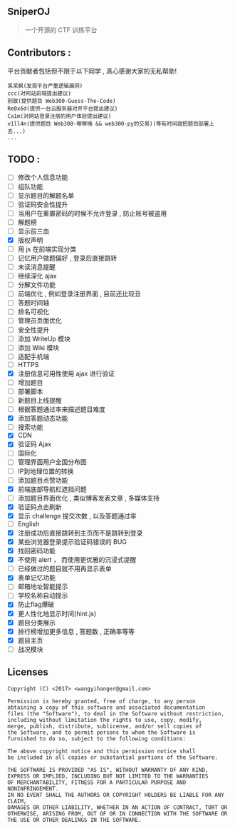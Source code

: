 SniperOJ  
---

> 一个开源的 CTF 训练平台

Contributors : 
---
平台贡献者包括但不限于以下同学 , 真心感谢大家的无私帮助!
```
呆呆枫(发现平台严重逻辑漏洞)
ccc(对网站前端提出建议)
别致(提供题目 Web300-Guess-The-Code)
Re0x6d(提供一台云服务器对并平台提出建议)
Ca1m(对网站登录注册的用户体验提出建议)
v1ll4n(提供题目 Web300-嚓嚓咦 && web300-py的交易)(等有时间就把题目部署上去...) 
...
```

TODO :
---

- [ ] 修改个人信息功能  
- [ ] 组队功能  
- [ ] 显示题目的解题名单  
- [ ] 验证码安全性提升  
- [ ] 当用户在重置密码的时候不允许登录 , 防止账号被盗用  
- [ ] 解题榜  
- [ ] 显示前三血  
- [x] 版权声明  
- [ ] 用 js 在前端实现分类  
- [ ] 记忆用户做题偏好 , 登录后直接跳转  
- [ ] 未读消息提醒  
- [ ] 继续深化 ajax  
- [ ] 分解文件功能  
- [ ] 前端优化 , 例如登录注册界面 , 目前还比较丑  
- [ ] 答题时间轴  
- [ ] 排名可视化  
- [ ] 管理员页面优化  
- [ ] 安全性提升  
- [ ] 添加 WriteUp 模块  
- [ ] 添加 Wiki 模块  
- [ ] 适配手机端  
- [ ] HTTPS  
- [x] 注册信息可用性使用 ajax 进行验证  
- [ ] 增加题目  
- [ ] 部署脚本  
- [ ] 新题目上线提醒  
- [ ] 根据答题通过率来描述题目难度  
- [x] 添加答题动态功能  
- [ ] 搜索功能  
- [x] CDN  
- [x] 验证码 Ajax  
- [ ] 国际化  
- [ ] 管理界面用户全国分布图  
- [ ] IP到地理位置的转换  
- [ ] 添加题目点赞功能  
- [x] 前端底部导航栏遮挡问题  
- [ ] 添加题目界面优化 , 类似博客发表文章 , 多媒体支持  
- [x] 验证码点击刷新  
- [x] 显示 challenge 提交次数 , 以及答题通过率  
- [ ] English  
- [x] 注册成功后直接跳转到主页而不是跳转到登录  
- [x] 某些浏览器登录提示验证码错误的 BUG  
- [x] 找回密码功能  
- [x] 不使用 alert ， 而使用更优雅的沉浸式提醒  
- [ ] 已经做过的题目就不用再显示表单  
- [x] 表单记忆功能  
- [ ] 邮箱地址智能提示  
- [ ] 学校名称自动提示  
- [x] 防止flag爆破  
- [x] 更人性化地显示时间(hint.js)  
- [x] 题目分类展示  
- [x] 排行榜增加更多信息 , 答题数 , 正确率等等  
- [x] 题目主页  
- [ ] 战况模块  

Licenses
---
```
Copyright (C) <2017> <wangyihanger@gmail.com>

Permission is hereby granted, free of charge, to any person 
obtaining a copy of this software and associated documentation 
files (the "Software"), to deal in the Software without restriction, 
including without limitation the rights to use, copy, modify, 
merge, publish, distribute, sublicense, and/or sell copies of 
the Software, and to permit persons to whom the Software is 
furnished to do so, subject to the following conditions:

The above copyright notice and this permission notice shall 
be included in all copies or substantial portions of the Software.

THE SOFTWARE IS PROVIDED "AS IS", WITHOUT WARRANTY OF ANY KIND, 
EXPRESS OR IMPLIED, INCLUDING BUT NOT LIMITED TO THE WARRANTIES 
OF MERCHANTABILITY, FITNESS FOR A PARTICULAR PURPOSE AND NONINFRINGEMENT. 
IN NO EVENT SHALL THE AUTHORS OR COPYRIGHT HOLDERS BE LIABLE FOR ANY CLAIM, 
DAMAGES OR OTHER LIABILITY, WHETHER IN AN ACTION OF CONTRACT, TORT OR 
OTHERWISE, ARISING FROM, OUT OF OR IN CONNECTION WITH THE SOFTWARE OR 
THE USE OR OTHER DEALINGS IN THE SOFTWARE.
```
